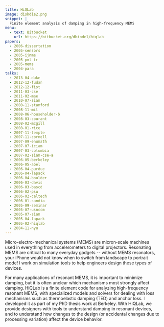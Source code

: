 ```yaml
---
title: HiQLab
image: diskdie2.png
snippet: |
  Finite element analysis of damping in high-frequency MEMS
menu:
  - text: Bitbucket
    url: https://bitbucket.org/dbindel/hiqlab
papers:
  - 2006-dissertation
  - 2005-sensors
  - 2005-ijnme
  - 2005-pml-tr
  - 2005-mems
  - 2004-para
talks:
  - 2013-04-duke
  - 2012-12-fudan
  - 2012-12-fist
  - 2011-03-cse
  - 2011-02-mae
  - 2010-07-siam
  - 2008-11-stanford
  - 2008-11-mit
  - 2008-06-householder-b
  - 2008-03-courant
  - 2008-02-mcgill
  - 2008-01-rice
  - 2007-11-temple
  - 2007-11-cornell
  - 2007-09-enumath
  - 2007-07-iciam
  - 2007-03-columbia
  - 2007-02-siam-cse-a
  - 2006-05-berkeley
  - 2006-05-abel
  - 2006-04-purdue
  - 2006-04-lapack
  - 2006-04-boulder
  - 2006-03-davis
  - 2006-03-bascd
  - 2006-02-psu
  - 2006-02-caltech
  - 2006-01-sandia
  - 2005-09-seminar
  - 2005-07-usnccm
  - 2005-07-siam
  - 2005-04-lapack
  - 2005-02-hiqlab
  - 2004-11-nyu
---
```


Micro-electro-mechanical systems (MEMS) are micron-scale machines used
in everything from accelerometers to digital projectors.  Resonating
MEMS are critical to many everyday gadgets -- without MEMS
resonators, your iPhone would not know when to switch from landscape
to portrait mode!  I work on simulation tools to help engineers design
these types of devices.

For many applications of resonant MEMS, it is important to minimize
damping, but it is often unclear which mechanisms most strongly affect
damping.   HiQLab is a finite element code for analyzing  high-frequency
resonant MEMS, with specialized models and solvers for dealing with loss
mechanisms such as thermoelastic damping (TED) and anchor loss. I
developed it as part of my PhD thesis work at Berkeley. With HiQLab, we
provide designers with tools to understand damping in resonant devices,
and to understand how changes to the design (or accidental changes due
to processing variation) affect the device behavior.
